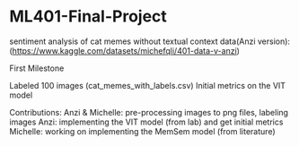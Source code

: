 # ML401-Final-Project
sentiment analysis of cat memes without textual context 
data(Anzi version): (https://www.kaggle.com/datasets/michefqli/401-data-v-anzi)

First Milestone 

  Labeled 100 images (cat_memes_with_labels.csv)
  Initial metrics on the VIT model 
  
  Contributions:
   Anzi & Michelle: pre-processing images to png files, labeling images
   Anzi: implementing the VIT model (from lab) and get initial metrics
   Michelle: working on implementing the MemSem model (from literature)
    
